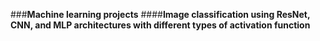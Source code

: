 ###**Machine learning projects**
####**Image classification using ResNet, CNN, and MLP architectures with different types of activation function**
